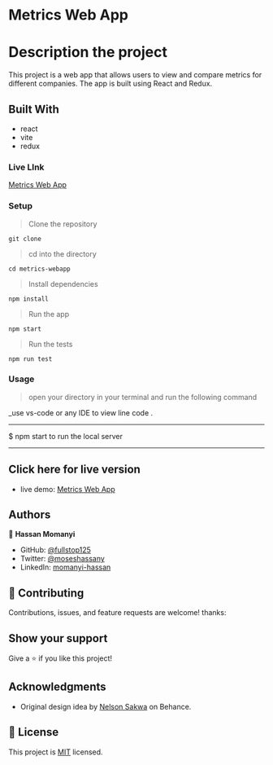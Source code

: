 # Metrics Web App

# Description the project

This project is a web app that allows users to view and compare metrics for different companies. The app is built using React and Redux.

## Built With

- react
- vite
- redux

### Live LInk
[Metrics Web App](https://metrics-app.netlify.app/)

### Setup

> Clone the repository
  
    git clone
    
> cd into the directory
    
    
    cd metrics-webapp
  
> Install dependencies
    
   
    npm install
  
> Run the app
    
    
    npm start
   
> Run the tests
    
  
    npm run test
  

### Usage

> open your directory in your terminal and run the following command

\_use vs-code or any IDE to view line code .

---

$ npm start to run the local server

---

## Click here for live version

- live demo: [ Metrics Web App](https://metrics-app.netlify.app/)

## Authors

👤 **Hassan Momanyi**

- GitHub: [@fullstop125](https://github.com/fullstop125)
- Twitter: [@moseshassany](https://twitter.com/moseshassany)
- LinkedIn: [momanyi-hassan](https://linkedin.com/in/momanyi-hassan/)

## 🤝 Contributing

Contributions, issues, and feature requests are welcome!
thanks:

## Show your support

Give a ⭐️ if you like this project!

## Acknowledgments

- Original design idea by [Nelson Sakwa](https://www.behance.net/sakwadesignstudio) on Behance.

## 📝 License

This project is [MIT](./MIT.md) licensed.
